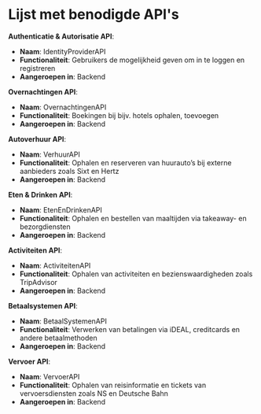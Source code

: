 # Lijst met benodigde API's  

**Authenticatie & Autorisatie API**:  
- **Naam**: IdentityProviderAPI  
- **Functionaliteit**: Gebruikers de mogelijkheid geven om in te loggen en registreren  
- **Aangeroepen in**: Backend  

**Overnachtingen API**:  
- **Naam**: OvernachtingenAPI  
- **Functionaliteit**: Boekingen bij bijv. hotels ophalen, toevoegen  
- **Aangeroepen in**: Backend  

**Autoverhuur API**:  
- **Naam**: VerhuurAPI  
- **Functionaliteit**: Ophalen en reserveren van huurauto’s bij externe aanbieders zoals Sixt en Hertz  
- **Aangeroepen in**: Backend  

**Eten & Drinken API**:  
- **Naam**: EtenEnDrinkenAPI  
- **Functionaliteit**: Ophalen en bestellen van maaltijden via takeaway- en bezorgdiensten  
- **Aangeroepen in**: Backend  

**Activiteiten API**:  
- **Naam**: ActiviteitenAPI  
- **Functionaliteit**: Ophalen van activiteiten en bezienswaardigheden zoals TripAdvisor  
- **Aangeroepen in**: Backend  

**Betaalsystemen API**:  
- **Naam**: BetaalSystemenAPI  
- **Functionaliteit**: Verwerken van betalingen via iDEAL, creditcards en andere betaalmethoden  
- **Aangeroepen in**: Backend  

**Vervoer API**:  
- **Naam**: VervoerAPI  
- **Functionaliteit**: Ophalen van reisinformatie en tickets van vervoersdiensten zoals NS en Deutsche Bahn  
- **Aangeroepen in**: Backend  

